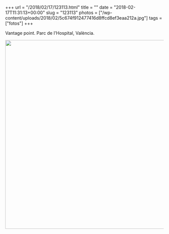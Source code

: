 +++
url = "/2018/02/17/123113.html"
title = ""
date = "2018-02-17T11:31:13+00:00"
slug = "123113"
photos = ["/wp-content/uploads/2018/02/5c674f912477416d8ffcd8ef3eaa212a.jpg"]
tags = ["fotos"]
+++

Vantage point. Parc de l'Hospital, València.

<img src="/wp-content/uploads/2018/02/5c674f912477416d8ffcd8ef3eaa212a.jpg" width="600" height="600" />
